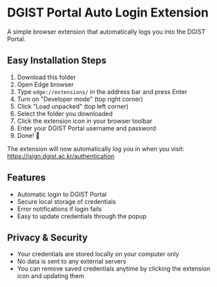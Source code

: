 # DGIST Portal Auto Login Extension

A simple browser extension that automatically logs you into the DGIST Portal.

## Easy Installation Steps

1. Download this folder
2. Open Edge browser
3. Type `edge://extensions/` in the address bar and press Enter
4. Turn on "Developer mode" (top right corner)
5. Click "Load unpacked" (top left corner)
6. Select the folder you downloaded
7. Click the extension icon in your browser toolbar
8. Enter your DGIST Portal username and password
9. Done! 🎉

The extension will now automatically log you in when you visit:
https://isign.dgist.ac.kr/authentication

## Features

- Automatic login to DGIST Portal
- Secure local storage of credentials
- Error notifications if login fails
- Easy to update credentials through the popup

## Privacy & Security

- Your credentials are stored locally on your computer only
- No data is sent to any external servers
- You can remove saved credentials anytime by clicking the extension icon and updating them
